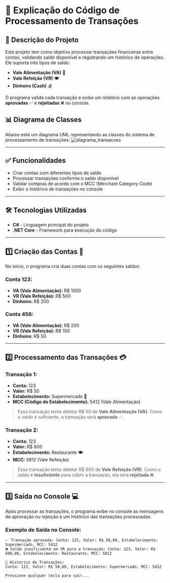 # 🚀 Explicação do Código de Processamento de Transações

## 📌 Descrição do Projeto
Este projeto tem como objetivo processar transações financeiras entre contas, validando saldo disponível e registrando um histórico de operações. Ele suporta três tipos de saldo:

- **Vale Alimentação (VA)** 🍏
- **Vale Refeição (VR)** 🍽️
- **Dinheiro (Cash)** 💰

O programa valida cada transação e exibe um relatório com as operações **aprovadas** ✅ e **rejeitadas** ❌ no console.

## 📊 Diagrama de Classes
Abaixo está um diagrama UML representando as classes do sistema de processamento de transações:
![diagrama_transacoes](https://github.com/user-attachments/assets/aa7ef5cb-fc0b-4900-b3b4-6b3058f431d0)

---

## ✅ Funcionalidades
- Criar contas com diferentes tipos de saldo
- Processar transações conforme o saldo disponível
- Validar compras de acordo com o MCC (Merchant Category Code)
- Exibir o histórico de transações no console

---

## 🛠️ Tecnologias Utilizadas
- **C#** - Linguagem principal do projeto
- **.NET Core** - Framework para execução do código
---

## 1️⃣ Criação das Contas 🏦
No início, o programa cria duas contas com os seguintes saldos:

### Conta 123:
- **VA (Vale Alimentação):** R$ 1000
- **VR (Vale Refeição):** R$ 500
- **Dinheiro:** R$ 200

### Conta 456:
- **VA (Vale Alimentação):** R$ 200
- **VR (Vale Refeição):** R$ 100
- **Dinheiro:** R$ 50

---

## 2️⃣ Processamento das Transações 💳

### Transação 1:
- **Conta:** 123
- **Valor:** R$ 50
- **Estabelecimento:** Supermercado 🏬
- **MCC (Código do Estabelecimento):** 5412 (Vale Alimentação)

> Essa transação tenta debitar R$ 50 de **Vale Alimentação (VA)**. Como o saldo é suficiente, a transação será **aprovada** ✅.

### Transação 2:
- **Conta:** 123
- **Valor:** R$ 600
- **Estabelecimento:** Restaurante 🍽️
- **MCC:** 5812 (Vale Refeição)

> Essa transação tenta debitar R$ 600 de **Vale Refeição (VR)**. Como o saldo é **insuficiente** para cobrir a transação, ela será **rejeitada** ❌.

---

## 3️⃣ Saída no Console 💻
Após processar as transações, o programa exibe no console as mensagens de aprovação ou rejeição e um histórico das transações processadas.

### Exemplo de Saída no Console:
```plaintext
✅ Transação aprovada: Conta: 123, Valor: R$ 50,00, Estabelecimento: Supermercado, MCC: 5412
❌ Saldo insuficiente em VR para a transação: Conta: 123, Valor: R$ 600,00, Estabelecimento: Restaurante, MCC: 5812

🔹 Histórico de Transações:
Conta: 123, Valor: R$ 50,00, Estabelecimento: Supermercado, MCC: 5412

Pressione qualquer tecla para sair...




